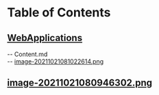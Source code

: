 # Table of Contents<br>
## [WebApplications](https://github.com/cse001/Programming/tree/main/WebApplications)<br>
   -- Content.md<br>
   -- [image-20211021081022614.png](https://github.com/cse001/Programming/tree/main/WebApplications/image-20211021081022614.png)<br>
## [image-20211021080946302.png](https://github.com/cse001/Programming/tree/main/image-20211021080946302.png)<br>
